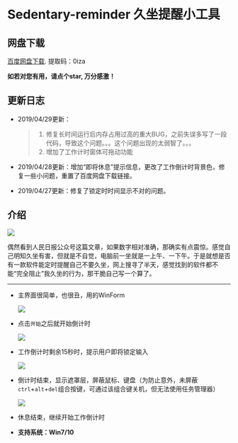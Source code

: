 # Sedentary-reminder 久坐提醒小工具

## 网盘下载  

[百度网盘下载](https://pan.baidu.com/s/1KZEPBBQkF_IpGgZplSXlYQ). 提取码：0iza

**如若对您有用，请点个star, 万分感激！**

## 更新日志

- 2019/04/29更新：

  > 1. 修复长时间运行后内存占用过高的重大BUG，之前失误多写了一段代码，导致这个问题。。。这个问题出现的太弱智了。。。
  > 2. 增加了工作计时窗体可拖动功能

- 2019/04/28更新：增加“即将休息”提示信息，更改了工作倒计时背景色，修复一些小问题，重置了百度网盘下载链接。

- 2019/04/27更新：修复了锁定时时间显示不对的问题。

## 介绍

![](https://github.com/wjbgis/Sedentary-reminder/blob/master/ScreenShot/0.png)

​	偶然看到人民日报公众号这篇文章，如果数字相对准确，那确实有点震惊。感觉自己明知久坐有害，但就是不自觉，电脑前一坐就是一上午、一下午。于是就想是否有一款软件能定时提醒自己不要久坐，网上搜寻了半天，感觉找到的软件都不能“完全阻止”我久坐的行为，那干脆自己写一个算了。

---

* 主界面很简单，也很丑，用的WinForm

  ![](https://github.com/wjbgis/Sedentary-reminder/blob/master/ScreenShot/1.png)

* 点击`开始`之后就开始倒计时

  ![](https://github.com/wjbgis/Sedentary-reminder/blob/master/ScreenShot/2.1.png)

* 工作倒计时剩余15秒时，提示用户即将锁定输入

  ![](https://github.com/wjbgis/Sedentary-reminder/blob/master/ScreenShot/4.png)

* 倒计时结束，显示遮罩层，屏蔽鼠标、键盘（为防止意外，未屏蔽`ctrl`+`alt`+`del`组合按键，可通过该组合键关机，但无法使用任务管理器）

  ![](https://github.com/wjbgis/Sedentary-reminder/blob/master/ScreenShot/3.png)
  
* 休息结束，继续开始工作倒计时

* **支持系统：Win7/10**

